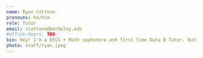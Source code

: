 ```yaml
---
name: Ryan Cottone
pronouns: he/him
role: Tutor
email: rcottone@berkeley.edu
#office-hours: TBD
bio: Hey! I'm a EECS + Math sophomore and first time Data 8 Tutor. Outside of school, I enjoy long hikes and playing tennis.
photo: staff/ryan.jpeg
---
```

